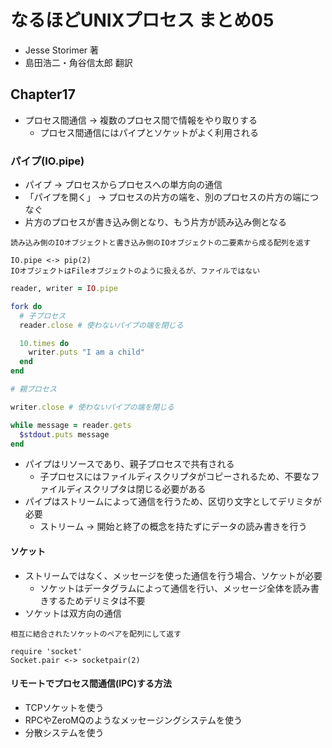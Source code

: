 # なるほどUNIXプロセス まとめ05
- Jesse Storimer 著
- 島田浩二・角谷信太郎 翻訳

## Chapter17
- プロセス間通信 -> 複数のプロセス間で情報をやり取りする
  - プロセス間通信にはパイプとソケットがよく利用される

### パイプ(IO.pipe)
- パイプ -> プロセスからプロセスへの単方向の通信
- 「パイプを開く」 -> プロセスの片方の端を、別のプロセスの片方の端につなぐ
- 片方のプロセスが書き込み側となり、もう片方が読み込み側となる

```
読み込み側のIOオブジェクトと書き込み側のIOオブジェクトの二要素から成る配列を返す

IO.pipe <-> pip(2)
IOオブジェクトはFileオブジェクトのように扱えるが、ファイルではない
```

```ruby
reader, writer = IO.pipe

fork do
  # 子プロセス
  reader.close # 使わないパイプの端を閉じる

  10.times do
    writer.puts "I am a child"
  end
end

# 親プロセス

writer.close # 使わないパイプの端を閉じる

while message = reader.gets
  $stdout.puts message
end
```
- パイプはリソースであり、親子プロセスで共有される
  - 子プロセスにはファイルディスクリプタがコピーされるため、不要なファイルディスクリプタは閉じる必要がある
- パイプはストリームによって通信を行うため、区切り文字としてデリミタが必要
  - ストリーム -> 開始と終了の概念を持たずにデータの読み書きを行う

#### ソケット
- ストリームではなく、メッセージを使った通信を行う場合、ソケットが必要
  - ソケットはデータグラムによって通信を行い、メッセージ全体を読み書きするためデリミタは不要
- ソケットは双方向の通信

```
相互に結合されたソケットのペアを配列にして返す

require 'socket'
Socket.pair <-> socketpair(2)
```

#### リモートでプロセス間通信(IPC)する方法
- TCPソケットを使う
- RPCやZeroMQのようなメッセージングシステムを使う
- 分散システムを使う
